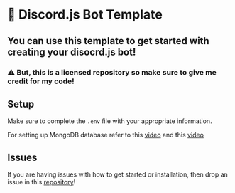 # 🤖 Discord.js Bot Template

## You can use this template to get started with creating your disocrd.js bot!

### ⚠ But, this is a licensed repository so make sure to give me credit for my code!

## Setup

Make sure to complete the `.env` file with your appropriate information.

For setting up MongoDB database refer to this [video](https://www.youtube.com/watch?v=solUvRZEh9g) and this [video](https://youtu.be/HdOOpt2Rbns)

## Issues

If you are having issues with how to get started or installation, then drop an issue in this [repository](https://github.com/Rayne231/discord.js/issues)!


